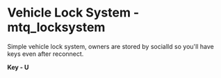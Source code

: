 # Vehicle Lock System - mtq_locksystem
Simple vehicle lock system, owners are stored by socialId so you'll have keys even after reconnect.

**Key - U**
